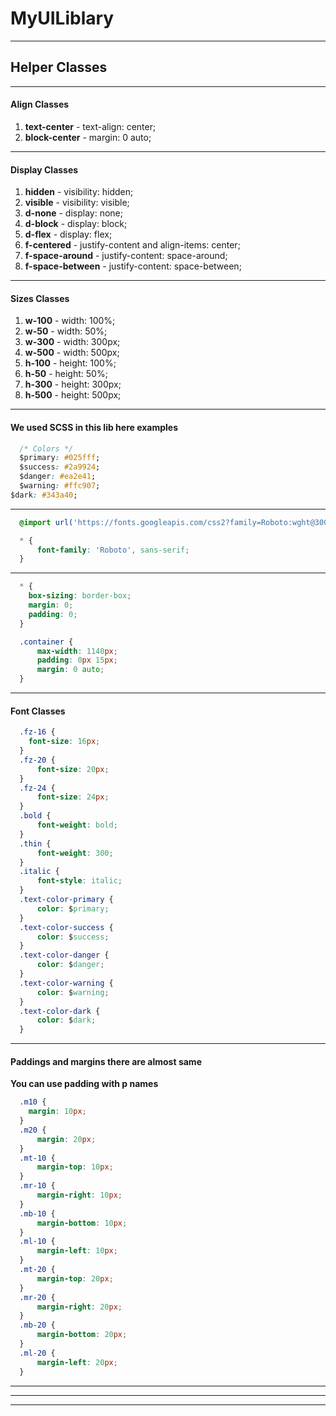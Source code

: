 # MyUILiblary
---
## Helper Classes
---
#### Align Classes
1. **text-center** - text-align: center;
2. **block-center** - margin: 0 auto;
---
#### Display Classes
1. **hidden** - visibility: hidden;
2. **visible** - visibility: visible;
3. **d-none** - display: none;
4. **d-block** - display: block;
5. **d-flex** - display: flex;
6. **f-centered** - justify-content and align-items: center;
7. **f-space-around** - justify-content: space-around;
8. **f-space-between** - justify-content: space-between;
---
#### Sizes Classes
1. **w-100** - width: 100%;
2. **w-50** - width: 50%;
3. **w-300** - width: 300px;
4. **w-500** - width: 500px;
5. **h-100** - height: 100%;
6. **h-50** - height: 50%;
7. **h-300** - height: 300px;
8. **h-500** - height: 500px;
---
#### We used SCSS in this lib here examples
```css
  /* Colors */
  $primary: #025fff;
  $success: #2a9924;
  $danger: #ea2e41;
  $warning: #ffc907;
$dark: #343a40;
```
---
```css
  @import url('https://fonts.googleapis.com/css2?family=Roboto:wght@300;400;700&display=swap');

  * {
      font-family: 'Roboto', sans-serif;
  }
```
---
```css
  * {
    box-sizing: border-box;
    margin: 0;
    padding: 0;
  }

  .container {
      max-width: 1140px;
      padding: 0px 15px;
      margin: 0 auto;
  }
```
---
#### Font Classes
```css
  .fz-16 {
    font-size: 16px;
  }
  .fz-20 {
      font-size: 20px;
  }
  .fz-24 {
      font-size: 24px;
  }
  .bold {
      font-weight: bold;
  }
  .thin {
      font-weight: 300;
  }
  .italic {
      font-style: italic;
  }
  .text-color-primary {
      color: $primary;
  }
  .text-color-success {
      color: $success;
  }
  .text-color-danger {
      color: $danger;
  }
  .text-color-warning {
      color: $warning;
  }
  .text-color-dark {
      color: $dark;
  }
```
---
#### Paddings and margins there are almost same
__You can use padding with p names__
```css
  .m10 {
    margin: 10px;
  }
  .m20 {
      margin: 20px;
  }
  .mt-10 {
      margin-top: 10px;
  }
  .mr-10 {
      margin-right: 10px;
  }
  .mb-10 {
      margin-bottom: 10px;
  }
  .ml-10 {
      margin-left: 10px;
  }
  .mt-20 {
      margin-top: 20px;
  }
  .mr-20 {
      margin-right: 20px;
  }
  .mb-20 {
      margin-bottom: 20px;
  }
  .ml-20 {
      margin-left: 20px;
  }
```
---
---
---
